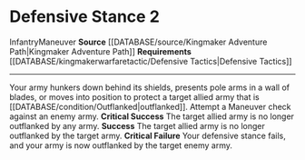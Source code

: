 ﻿---
actions: '[two-actions]'
id: '1431'
name: Defensive Stance
rarity: Common
requirement: '[[DATABASE/kingmakerwarfaretactic/Defensive Tactics|Defensive Tactics]]'
source: '[[DATABASE/source/Kingmaker Adventure Path|Kingmaker Adventure Path]]'
trait:
- '[[DATABASE/trait/Infantry|Infantry]]'
- '[[DATABASE/trait/Maneuver|Maneuver]]'
type: Action

---
# Defensive Stance <span class="action-icon">2</span>

<span class="item-trait">Infantry</span><span class="item-trait">Maneuver</span>
**Source** [[DATABASE/source/Kingmaker Adventure Path|Kingmaker Adventure Path]]
**Requirements** [[DATABASE/kingmakerwarfaretactic/Defensive Tactics|Defensive Tactics]]

---
Your army hunkers down behind its shields, presents pole arms in a wall of blades, or moves into position to protect a target allied army that is [[DATABASE/condition/Outflanked|outflanked]]. Attempt a Maneuver check against an enemy army.
**Critical Success** The target allied army is no longer outflanked by any army.
**Success** The target allied army is no longer outflanked by the target army.
**Critical Failure** Your defensive stance fails, and your army is now outflanked by the target enemy army.